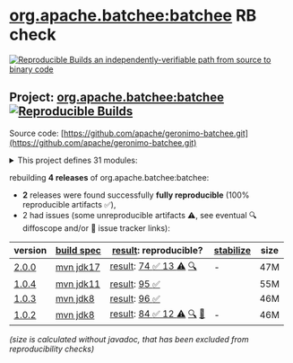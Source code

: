 [org.apache.batchee:batchee](https://central.sonatype.com/artifact/org.apache.batchee/batchee/versions) RB check
=======

[![Reproducible Builds](https://reproducible-builds.org/images/logos/rb.svg) an independently-verifiable path from source to binary code](https://reproducible-builds.org/)

## Project: [org.apache.batchee:batchee](https://central.sonatype.com/artifact/org.apache.batchee/batchee/versions) [![Reproducible Builds](https://img.shields.io/endpoint?url=https://raw.githubusercontent.com/jvm-repo-rebuild/reproducible-central/master/content/org/apache/batchee/badge.json)](https://github.com/jvm-repo-rebuild/reproducible-central/blob/master/content/org/apache/batchee/README.md)

Source code: [https://github.com/apache/geronimo-batchee.git](https://github.com/apache/geronimo-batchee.git)

<details><summary>This project defines 31 modules:</summary>

* [org.apache.batchee:batchee](https://central.sonatype.com/artifact/org.apache.batchee/batchee/overview)
* [org.apache.batchee:batchee-beanio](https://central.sonatype.com/artifact/org.apache.batchee/batchee-beanio/overview)
* [org.apache.batchee:batchee-camel](https://central.sonatype.com/artifact/org.apache.batchee/batchee-camel/overview)
* [org.apache.batchee:batchee-cdi](https://central.sonatype.com/artifact/org.apache.batchee/batchee-cdi/overview)
* [org.apache.batchee:batchee-cli](https://central.sonatype.com/artifact/org.apache.batchee/batchee-cli/overview)
* [org.apache.batchee:batchee-commons-csv](https://central.sonatype.com/artifact/org.apache.batchee/batchee-commons-csv/overview)
* [org.apache.batchee:batchee-doc-api](https://central.sonatype.com/artifact/org.apache.batchee/batchee-doc-api/overview)
* [org.apache.batchee:batchee-ee6](https://central.sonatype.com/artifact/org.apache.batchee/batchee-ee6/overview)
* [org.apache.batchee:batchee-extensions](https://central.sonatype.com/artifact/org.apache.batchee/batchee-extensions/overview)
* [org.apache.batchee:batchee-extras](https://central.sonatype.com/artifact/org.apache.batchee/batchee-extras/overview)
* [org.apache.batchee:batchee-groovy](https://central.sonatype.com/artifact/org.apache.batchee/batchee-groovy/overview)
* [org.apache.batchee:batchee-gui](https://central.sonatype.com/artifact/org.apache.batchee/batchee-gui/overview)
* [org.apache.batchee:batchee-hazelcast](https://central.sonatype.com/artifact/org.apache.batchee/batchee-hazelcast/overview)
* [org.apache.batchee:batchee-jackson](https://central.sonatype.com/artifact/org.apache.batchee/batchee-jackson/overview)
* [org.apache.batchee:batchee-jaxrs](https://central.sonatype.com/artifact/org.apache.batchee/batchee-jaxrs/overview)
* [org.apache.batchee:batchee-jaxrs-client](https://central.sonatype.com/artifact/org.apache.batchee/batchee-jaxrs-client/overview)
* [org.apache.batchee:batchee-jaxrs-common](https://central.sonatype.com/artifact/org.apache.batchee/batchee-jaxrs-common/overview)
* [org.apache.batchee:batchee-jaxrs-server](https://central.sonatype.com/artifact/org.apache.batchee/batchee-jaxrs-server/overview)
* [org.apache.batchee:batchee-jaxrs-webapp](https://central.sonatype.com/artifact/org.apache.batchee/batchee-jaxrs-webapp/overview)
* [org.apache.batchee:batchee-jbatch](https://central.sonatype.com/artifact/org.apache.batchee/batchee-jbatch/overview)
* [org.apache.batchee:batchee-jsefa](https://central.sonatype.com/artifact/org.apache.batchee/batchee-jsefa/overview)
* [org.apache.batchee:batchee-jsonp](https://central.sonatype.com/artifact/org.apache.batchee/batchee-jsonp/overview)
* [org.apache.batchee:batchee-maven-plugin](https://central.sonatype.com/artifact/org.apache.batchee/batchee-maven-plugin/overview)
* [org.apache.batchee:batchee-modelmapper](https://central.sonatype.com/artifact/org.apache.batchee/batchee-modelmapper/overview)
* [org.apache.batchee:batchee-servlet](https://central.sonatype.com/artifact/org.apache.batchee/batchee-servlet/overview)
* [org.apache.batchee:batchee-servlet-embedded](https://central.sonatype.com/artifact/org.apache.batchee/batchee-servlet-embedded/overview)
* [org.apache.batchee:batchee-test](https://central.sonatype.com/artifact/org.apache.batchee/batchee-test/overview)
* [org.apache.batchee:batchee-tools](https://central.sonatype.com/artifact/org.apache.batchee/batchee-tools/overview)
* [org.apache.batchee:batchee-webapp](https://central.sonatype.com/artifact/org.apache.batchee/batchee-webapp/overview)
* [org.apache.batchee:extension-doc-helper](https://central.sonatype.com/artifact/org.apache.batchee/extension-doc-helper/overview)
* [org.apache.batchee:spring-boot-batchee-ui](https://central.sonatype.com/artifact/org.apache.batchee/spring-boot-batchee-ui/overview)
</details>

rebuilding **4 releases** of org.apache.batchee:batchee:
- **2** releases were found successfully **fully reproducible** (100% reproducible artifacts :white_check_mark:),
- 2 had issues (some unreproducible artifacts :warning:, see eventual :mag: diffoscope and/or :memo: issue tracker links):

| version | [build spec](/BUILDSPEC.md) | [result](https://reproducible-builds.org/docs/jvm/): reproducible? | [stabilize](https://github.com/google/oss-rebuild/blob/main/cmd/stabilize/README.md) | size |
| -- | --------- | ------ | ------ | -- |
| [2.0.0](https://central.sonatype.com/artifact/org.apache.batchee/batchee/2.0.0/pom) | [mvn jdk17](batchee-2.0.0.buildspec) | [result](batchee-2.0.0.buildinfo): [74 :white_check_mark:  13 :warning:](batchee-2.0.0.buildcompare) [:mag:](batchee-2.0.0.diffoscope) | - | 47M |
| [1.0.4](https://central.sonatype.com/artifact/org.apache.batchee/batchee/1.0.4/pom) | [mvn jdk11](batchee-1.0.4.buildspec) | [result](batchee-1.0.4.buildinfo): [95 :white_check_mark: ](batchee-1.0.4.buildcompare) | | 55M |
| [1.0.3](https://central.sonatype.com/artifact/org.apache.batchee/batchee/1.0.3/pom) | [mvn jdk8](batchee-1.0.3.buildspec) | [result](batchee-1.0.3.buildinfo): [96 :white_check_mark: ](batchee-1.0.3.buildcompare) | | 46M |
| [1.0.2](https://central.sonatype.com/artifact/org.apache.batchee/batchee/1.0.2/pom) | [mvn jdk8](batchee-1.0.2.buildspec) | [result](batchee-1.0.2.buildinfo): [84 :white_check_mark:  12 :warning:](batchee-1.0.2.buildcompare) [:mag:](batchee-1.0.2.diffoscope) [:memo:](https://github.com/apache/geronimo-batchee/pull/7) | - | 46M |

<i>(size is calculated without javadoc, that has been excluded from reproducibility checks)</i>
